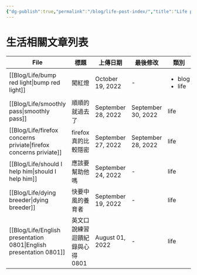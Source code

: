 ```yaml
---
{"dg-publish":true,"permalink":"/blog/life-post-index/","title":"Life post index","tags":["blog"]}
---
```



# 生活相關文章列表

| File                                                                  | 標題                 | 上傳日期               | 最後修改               | 類別                                  |
| --------------------------------------------------------------------- | ------------------ | ------------------ | ------------------ | ----------------------------------- |
| [[Blog/Life/bump red light\|bump red light]]                       | 闖紅燈                | October 19, 2022   | \-                 | <ul><li>blog</li><li>life</li></ul> |
| [[Blog/Life/smoothly pass\|smoothly pass]]                         | 順順的就過去了            | September 28, 2022 | September 30, 2022 | life                                |
| [[Blog/Life/firefox concerns priviate\|firefox concerns priviate]] | firefox真的比較隱密      | September 27, 2022 | September 28, 2022 | life                                |
| [[Blog/Life/should I help him\|should I help him]]                 | 應該要幫助他嗎            | September 24, 2022 | \-                 | life                                |
| [[Blog/Life/dying breeder\|dying breeder]]                         | 快要中風的養育者           | September 19, 2022 | \-                 | life                                |
| [[Blog/Life/English presentation 0801\|English presentation 0801]] | 英文口說練習迴饋紀錄與心得 0801 | August 01, 2022    | \-                 | life                                |
